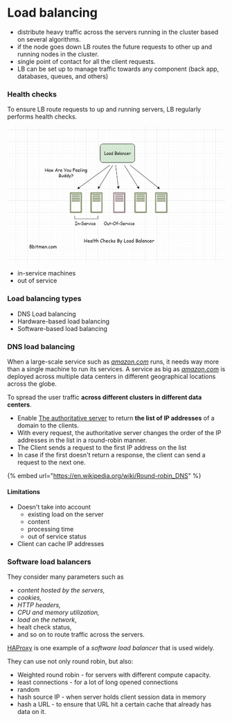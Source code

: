 # Load balancing

* distribute heavy traffic across the servers running in the cluster based on several algorithms.
* if the node goes down LB routes the future requests to other up and running nodes in the cluster.
* single point of contact for all the client requests.
* LB can be set up to manage traffic towards any component (back app, databases, queues, and others)



### Health checks

To ensure LB route requests to up and running servers, LB regularly performs health checks.

![](<../../.gitbook/assets/image (29).png>)

* in-service machines
* out of service



### Load balancing types

* DNS Load balancing
* Hardware-based load balancing
* Software-based load balancing

### DNS load balancing

When a large-scale service such as [_amazon.com_](http://amazon.com/) runs, it needs way more than a single machine to run its services. A service as big as [_amazon.com_](http://amazon.com/) is deployed across multiple data centers in different geographical locations across the globe.

To spread the user traffic **across different clusters in different data centers**.

* Enable [The authoritative server](../../web/dns.md) to return **the list of IP addresses** of a domain to the clients.
* With every request, the authoritative server changes the order of the IP addresses in the list in a round-robin manner.
* The Client sends a request to the first IP address on the list&#x20;
* In case if the first doesn't return a response, the client can send a request to the next one.&#x20;

{% embed url="https://en.wikipedia.org/wiki/Round-robin_DNS" %}

#### Limitations

* Doesn't take into account
  * existing load on the server
  * content
  * processing time
  * out of service status
* Client can cache IP addresses



### Software load balancers

They consider many parameters such as&#x20;

* _content hosted by the servers,_&#x20;
* _cookies,_&#x20;
* _HTTP headers,_&#x20;
* _CPU and memory utilization,_&#x20;
* _load on the network_,
* healt check status,
* and so on to route traffic across the servers.

[HAProxy](https://www.haproxy.com/) is one example of a _software load balancer_ that is used widely.

They can use not only round robin, but also:

* Weighted round robin - for servers with different compute capacity.
* least connections - for a lot of long opened connections
* random
* hash source IP - when server holds client session data in memory
* hash a URL - to ensure that URL hit a certain cache that already has data on it.

